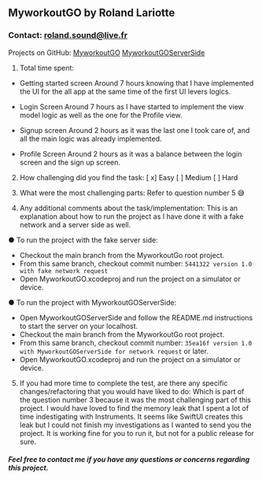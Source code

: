## MyworkoutGO by Roland Lariotte


### Contact: roland.sound@live.fr


Projects on GitHub:
[MyworkoutGO](https://github.com/Sparklydust/MyworkoutGo)
[MyworkoutGOServerSide](https://github.com/Sparklydust/MyworkoutGOServerSide)



1. Total time spent: 

- Getting started screen
Around 7 hours knowing that I have implemented the UI for the all app at the same time of the first UI levers logics.

- Login Screen
Around 7 hours as I have started to implement the view model logic as well as the one for the Profile view.

- Signup screen
Around 2 hours as it was the last one I took care of, and all the main logic was already implemented.

- Profile Screen
Around 2 hours as it was a balance between the login screen and the sign up screen.



2. How challenging did you find the task: [ x] Easy [ ] Medium [ ] Hard



3. What were the most challenging parts:
Refer to question number 5 😅



4. Any additional comments about the task/implementation:
This is an explanation about how to run the project as I have done it with a fake network and a server side as well.


● To run the project with the fake server side:
- Checkout the main branch from the MyworkoutGo root project.
- From this same branch, checkout commit number: `5441322 version 1.0 with fake network request`
- Open MyworkoutGO.xcodeproj and run the project on a simulator or device.


● To run the project with MyworkoutGOServerSide: 
- Open MyworkoutGOServerSide and follow the README.md instructions to start the server on your localhost.
- Checkout the main branch from the MyworkoutGo root project.
- From this same branch, checkout commit number: `35ea16f version 1.0 with MyworkoutGOServerSide for network request` or later. 
- Open MyworkoutGO.xcodeproj and run the project on a simulator or device.



5. If you had more time to complete the test, are there any specific changes/refactoring that you would have liked to do: 
Which is part of the question number 3 because it was the most challenging part of this project. 
I would have loved to find the memory leak that I spent a lot of time indestigating with Instruments. 
It seems like SwiftUI creates this leak but I could not finish my investigations as I wanted to send you the project.
It is working fine for you to run it, but not for a public release for sure. 



##### Feel free to contact me if you have any questions or concerns regarding this project.
